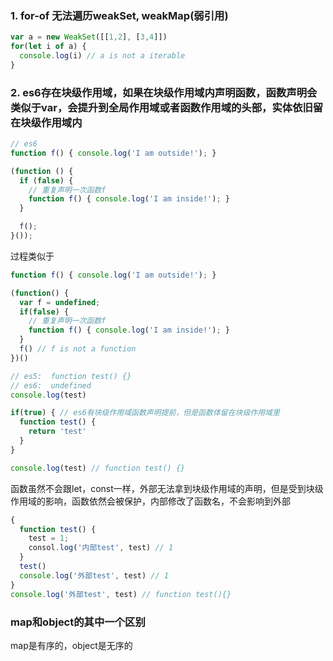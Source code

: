 ### 1. for-of 无法遍历weakSet, weakMap(弱引用)
```js
var a = new WeakSet([[1,2], [3,4]])
for(let i of a) {
  console.log(i) // a is not a iterable
}
```


### 2. es6存在块级作用域，如果在块级作用域内声明函数，函数声明会类似于var，会提升到全局作用域或者函数作用域的头部，实体依旧留在块级作用域内

```js
// es6
function f() { console.log('I am outside!'); }

(function () {
  if (false) {
    // 重复声明一次函数f
    function f() { console.log('I am inside!'); }
  }

  f();
}());
```
过程类似于

```js
function f() { console.log('I am outside!'); }

(function() {
  var f = undefined;
  if(false) {
    // 重复声明一次函数f
    function f() { console.log('I am inside!'); }
  }
  f() // f is not a function
})()
```


```js
// es5:  function test() {}
// es6:  undefined
console.log(test)

if(true) { // es6有块级作用域函数声明提前，但是函数体留在块级作用域里
  function test() {
    return 'test'
  }
}

console.log(test) // function test() {} 

```


函数虽然不会跟let，const一样，外部无法拿到块级作用域的声明，但是受到块级作用域的影响，函数依然会被保护，内部修改了函数名，不会影响到外部
```js
{
  function test() {
    test = 1;
    consol.log('内部test', test) // 1
  }
  test()
  console.log('外部test', test) // 1
}
console.log('外部test', test) // function test(){}
```


### map和object的其中一个区别
map是有序的，object是无序的